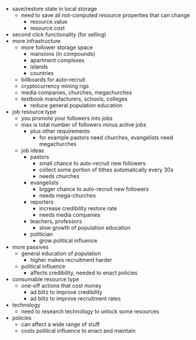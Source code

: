 - save/restore state in local storage
  - need to save all not-computed resource properties that can change
    - resource.value
    - resource.cost
- second click functionality (for selling)
- more infrastructure
  - more follower storage space
    - mansions (in compounds)
    - apartment complexes
    - islands
    - countries
  - billboards for auto-recruit
  - cryptocurrency mining rigs
  - media companies, churches, megachurches
  - textbook manufacturers, schools, colleges
    - reduce general population education
- job resource type
  - you promote your followers into jobs
  - max is total number of followers minus active jobs
    - plus other requirements
      - for example pastors need churches, evangelists need megachurches
  - job ideas
    - pastors
      - small chance to auto-recruit new followers
      - collect some portion of tithes automatically every 30s
      - needs churches
    - evangelists
      - bigger chance to auto-recruit new followers
      - needs mega-churches
    - reporters
      - increase credibility restore rate
      - needs media companies
    - teachers, professors
      - slow growth of population education
    - politician
      - grow political influence
- more passives
  - general education of population
    - higher makes recruitment harder
  - political influence
    - affects credibility, needed to enact policies
- consumable resource type
  - one-off actions that cost money
    - ad blitz to improve credibility
    - ad blitz to improve recruitment rates
- technology
  - need to research technology to unlock some resources
- policies
  - can affect a wide range of stuff
  - costs political influence to enact and maintain
